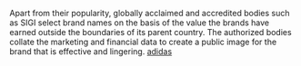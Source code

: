Apart from their popularity, globally acclaimed and accredited bodies such as SIGI select brand names on the basis of the value the brands have earned outside the boundaries of its parent country. The authorized bodies collate the marketing and financial data to create a public image for the brand that is effective and lingering.
 <a href="http://www.carebeau-enjoy.com/shoponlinejp.asp?cheap=shop/a/b/products/01109.html" title="adidas">adidas</a>